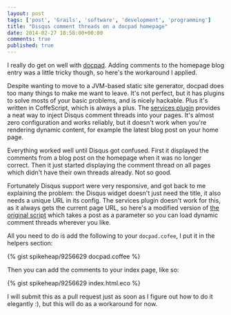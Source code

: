 ```yaml
---
layout: post
tags: ['post', 'Grails', 'software', 'development', 'programming']
title: "Disqus comment threads on a docpad homepage"
date: 2014-02-27 18:58:00+00:00
comments: true
published: true
---
```

I really do get on well with [docpad](http://docpad.org/). Adding comments to the homepage blog entry was a little tricky though, so here's the workaround I applied.

<!-- more -->

Despite wanting to move to a JVM-based static site generator, docpad does too many things to make me want to leave. It's not perfect, but it has plugins to solve mosts of your basic problems, and is nicely hackable. Plus it's written in CoffeScript, which is always a plus.  The [services plugin](https://github.com/docpad/docpad-plugin-services) provides a neat way to inject Disqus comment threads into your pages. It's almost zero configuration and works reliably, but it doesn't work when you're rendering dynamic content, for example the latest blog post on your home page. 

Everything worked well until Disqus got confused. First it displayed the comments from a blog post on the homepage when it was no longer correct. Then it just started displaying the comment thread on all pages which didn't have their own threads already. Not so good. 

Fortunately Disqus support were very responsive, and got back to me explaining the problem: the Disqus widget doesn't just need the title, it also needs a unique URL in its config. The services plugin doesn't work for this, as it always gets the current page URL, so here's a modified version of [the original script](https://github.com/docpad/docpad-plugin-services/blob/master/src/services.plugin.coffee#L356) which takes a post as a parameter so you can load dynamic comment threads wherever you like.

All you need to do is add the following to your `docpad.cofee`, I put it in the helpers section:

{% gist spikeheap/9256629 docpad.coffee %}

Then you can add the comments to your index page, like so:

{% gist spikeheap/9256629 index.html.eco %}

I will submit this as a pull request just as soon as I figure out how to do it elegantly :), but this will do as a workaround for now.